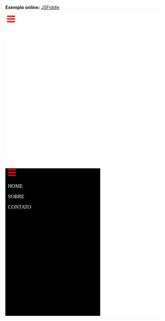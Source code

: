 **Exemplo online:** [JSFiddle](https://jsfiddle.net/leandrobeandrade/a3mrszdt/)

![alt text](https://github.com/leandrobeandrade/menus/blob/master/menu4/menu-closed.png "Menu fechado")

![alt text](https://github.com/leandrobeandrade/menus/blob/master/menu4/menu-opened.png "Menu aberto")
